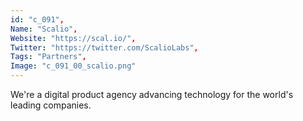 ```yaml
--- 
id: "c_091", 
Name: "Scalio", 
Website: "https://scal.io/", 
Twitter: "https://twitter.com/ScalioLabs", 
Tags: "Partners", 
Image: "c_091_00_scalio.png" 
--- 
```

<!--lang:en--> 
We're a digital product agency advancing technology for the world's leading companies.
<!--lang:es--] 
Somos una agencia de productos digitales que promueve la tecnología para las empresas líderes en el mundo.
<!--lang:de--] 
Wir sind eine Agentur für digitale Produkte, die Technologien für die weltweit führenden Unternehmen vorantreibt.
<!--lang:fr--] 
Nous sommes une agence de produits numériques qui fait progresser la technologie pour les plus grandes entreprises mondiales.
<!--lang:pl--] 
Jesteśmy agencją produktów cyfrowych, która rozwija technologię dla wiodących firm na świecie.
<!--lang:uk--] 
Ми — агентство цифрових продуктів, яке просуває технології для провідних компаній світу.
[!--lang:*--> 
